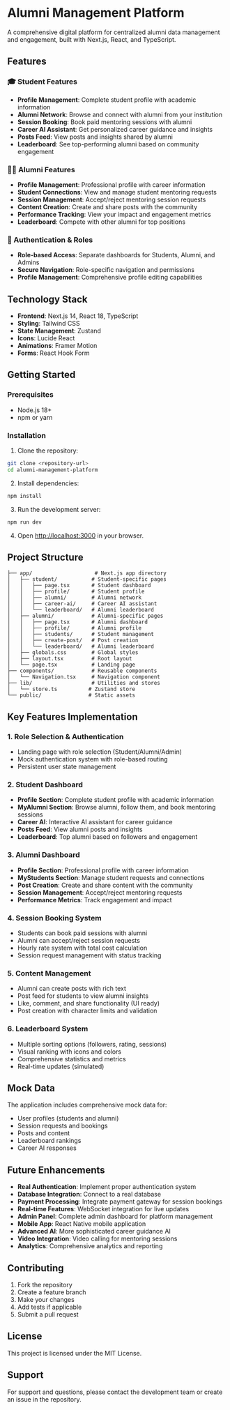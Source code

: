 # Alumni Management Platform

A comprehensive digital platform for centralized alumni data management and engagement, built with Next.js, React, and TypeScript.

## Features

### 🎓 Student Features
- **Profile Management**: Complete student profile with academic information
- **Alumni Network**: Browse and connect with alumni from your institution
- **Session Booking**: Book paid mentoring sessions with alumni
- **Career AI Assistant**: Get personalized career guidance and insights
- **Posts Feed**: View posts and insights shared by alumni
- **Leaderboard**: See top-performing alumni based on community engagement

### 👨‍💼 Alumni Features
- **Profile Management**: Professional profile with career information
- **Student Connections**: View and manage student mentoring requests
- **Session Management**: Accept/reject mentoring session requests
- **Content Creation**: Create and share posts with the community
- **Performance Tracking**: View your impact and engagement metrics
- **Leaderboard**: Compete with other alumni for top positions

### 🔐 Authentication & Roles
- **Role-based Access**: Separate dashboards for Students, Alumni, and Admins
- **Secure Navigation**: Role-specific navigation and permissions
- **Profile Management**: Comprehensive profile editing capabilities

## Technology Stack

- **Frontend**: Next.js 14, React 18, TypeScript
- **Styling**: Tailwind CSS
- **State Management**: Zustand
- **Icons**: Lucide React
- **Animations**: Framer Motion
- **Forms**: React Hook Form

## Getting Started

### Prerequisites
- Node.js 18+ 
- npm or yarn

### Installation

1. Clone the repository:
```bash
git clone <repository-url>
cd alumni-management-platform
```

2. Install dependencies:
```bash
npm install
```

3. Run the development server:
```bash
npm run dev
```

4. Open [http://localhost:3000](http://localhost:3000) in your browser.

## Project Structure

```
├── app/                    # Next.js app directory
│   ├── student/           # Student-specific pages
│   │   ├── page.tsx       # Student dashboard
│   │   ├── profile/       # Student profile
│   │   ├── alumni/        # Alumni network
│   │   ├── career-ai/     # Career AI assistant
│   │   └── leaderboard/   # Alumni leaderboard
│   ├── alumni/            # Alumni-specific pages
│   │   ├── page.tsx       # Alumni dashboard
│   │   ├── profile/       # Alumni profile
│   │   ├── students/      # Student management
│   │   ├── create-post/   # Post creation
│   │   └── leaderboard/   # Alumni leaderboard
│   ├── globals.css        # Global styles
│   ├── layout.tsx         # Root layout
│   └── page.tsx           # Landing page
├── components/            # Reusable components
│   └── Navigation.tsx     # Navigation component
├── lib/                   # Utilities and stores
│   └── store.ts          # Zustand store
└── public/               # Static assets
```

## Key Features Implementation

### 1. Role Selection & Authentication
- Landing page with role selection (Student/Alumni/Admin)
- Mock authentication system with role-based routing
- Persistent user state management

### 2. Student Dashboard
- **Profile Section**: Complete student profile with academic information
- **MyAlumni Section**: Browse alumni, follow them, and book mentoring sessions
- **Career AI**: Interactive AI assistant for career guidance
- **Posts Feed**: View alumni posts and insights
- **Leaderboard**: Top alumni based on followers and engagement

### 3. Alumni Dashboard
- **Profile Section**: Professional profile with career information
- **MyStudents Section**: Manage student requests and connections
- **Post Creation**: Create and share content with the community
- **Session Management**: Accept/reject mentoring requests
- **Performance Metrics**: Track engagement and impact

### 4. Session Booking System
- Students can book paid sessions with alumni
- Alumni can accept/reject session requests
- Hourly rate system with total cost calculation
- Session request management with status tracking

### 5. Content Management
- Alumni can create posts with rich text
- Post feed for students to view alumni insights
- Like, comment, and share functionality (UI ready)
- Post creation with character limits and validation

### 6. Leaderboard System
- Multiple sorting options (followers, rating, sessions)
- Visual ranking with icons and colors
- Comprehensive statistics and metrics
- Real-time updates (simulated)

## Mock Data

The application includes comprehensive mock data for:
- User profiles (students and alumni)
- Session requests and bookings
- Posts and content
- Leaderboard rankings
- Career AI responses

## Future Enhancements

- **Real Authentication**: Implement proper authentication system
- **Database Integration**: Connect to a real database
- **Payment Processing**: Integrate payment gateway for session bookings
- **Real-time Features**: WebSocket integration for live updates
- **Admin Panel**: Complete admin dashboard for platform management
- **Mobile App**: React Native mobile application
- **Advanced AI**: More sophisticated career guidance AI
- **Video Integration**: Video calling for mentoring sessions
- **Analytics**: Comprehensive analytics and reporting

## Contributing

1. Fork the repository
2. Create a feature branch
3. Make your changes
4. Add tests if applicable
5. Submit a pull request

## License

This project is licensed under the MIT License.

## Support

For support and questions, please contact the development team or create an issue in the repository.
